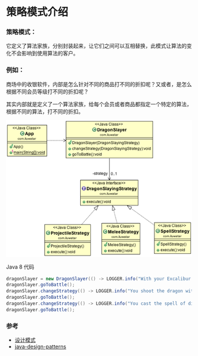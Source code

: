 # 策略模式介绍

### 策略模式：

它定义了算法家族，分别封装起来，让它们之间可以互相替换，此模式让算法的变化不会影响到使用算法的客户。

### 例如：

商场中的收银软件，内部是怎么针对不同的商品打不同的折扣呢？又或者，是怎么根据不同会员等级打不同的折扣呢？

其实内部就是定义了一个算法家族，给每个会员或者商品都指定一个特定的算法，根据不同的算法，打不同的折扣。

![alt text](./etc/strategy_1.png "Strategy")

Java 8 代码

```java
dragonSlayer = new DragonSlayer(() -> LOGGER.info("With your Excalibur you severe the dragon's head!"));
dragonSlayer.goToBattle();
dragonSlayer.changeStrategy(() -> LOGGER.info("You shoot the dragon with the magical crossbow and it falls dead on the ground!"));
dragonSlayer.goToBattle();
dragonSlayer.changeStrategy(() -> LOGGER.info("You cast the spell of disintegration and the dragon vaporizes in a pile of dust!"));
dragonSlayer.goToBattle();
```

### 参考

* [设计模式](https://www.cnblogs.com/cxxjohnson/p/6403835.html)
* [java-design-patterns](https://github.com/iluwatar/java-design-patterns)